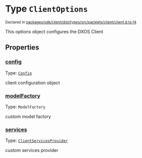 # Type `ClientOptions`
<sub>Declared in [packages/sdk/client/dist/types/src/packlets/client/client.d.ts:14]()</sub>


This options object configures the DXOS Client


## Properties
### [config]()
Type: <code>[Config](/api/@dxos/react-client/classes/Config)</code>

client configuration object


### [modelFactory]()
Type: <code>ModelFactory</code>

custom model factory


### [services]()
Type: <code>[ClientServicesProvider](/api/@dxos/react-client/interfaces/ClientServicesProvider)</code>

custom services provider
